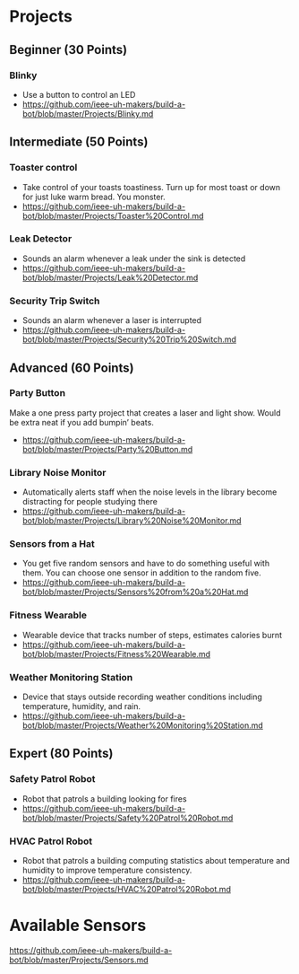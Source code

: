# Projects

## Beginner (30 Points)

### Blinky
- Use a button to control an LED
- https://github.com/ieee-uh-makers/build-a-bot/blob/master/Projects/Blinky.md

## Intermediate (50 Points)

### Toaster control
- Take control of your toasts toastiness. Turn up for most toast or down for just luke warm bread. You monster.
- https://github.com/ieee-uh-makers/build-a-bot/blob/master/Projects/Toaster%20Control.md

### Leak Detector
- Sounds an alarm whenever a leak under the sink is detected
- https://github.com/ieee-uh-makers/build-a-bot/blob/master/Projects/Leak%20Detector.md

### Security Trip Switch
- Sounds an alarm whenever a laser is interrupted
- https://github.com/ieee-uh-makers/build-a-bot/blob/master/Projects/Security%20Trip%20Switch.md

## Advanced (60 Points)

### Party Button
Make a one press party project  that creates a laser and light show. Would be extra neat if you add bumpin’ beats.
- https://github.com/ieee-uh-makers/build-a-bot/blob/master/Projects/Party%20Button.md

### Library Noise Monitor
- Automatically alerts staff when the noise levels in the library become distracting for people studying there
- https://github.com/ieee-uh-makers/build-a-bot/blob/master/Projects/Library%20Noise%20Monitor.md

### Sensors from a Hat
- You get five random sensors and have to do something useful with them. You can choose one sensor in addition to the random five.
- https://github.com/ieee-uh-makers/build-a-bot/blob/master/Projects/Sensors%20from%20a%20Hat.md

### Fitness Wearable
- Wearable device that tracks number of steps, estimates calories burnt
- https://github.com/ieee-uh-makers/build-a-bot/blob/master/Projects/Fitness%20Wearable.md

### Weather Monitoring Station
- Device that stays outside recording weather conditions including temperature, humidity, and rain.
- https://github.com/ieee-uh-makers/build-a-bot/blob/master/Projects/Weather%20Monitoring%20Station.md

## Expert (80 Points)
### Safety Patrol Robot
- Robot that patrols a building looking for fires
- https://github.com/ieee-uh-makers/build-a-bot/blob/master/Projects/Safety%20Patrol%20Robot.md

### HVAC Patrol Robot
- Robot that patrols a building computing statistics about temperature and humidity to improve temperature consistency.
- https://github.com/ieee-uh-makers/build-a-bot/blob/master/Projects/HVAC%20Patrol%20Robot.md

# Available Sensors
https://github.com/ieee-uh-makers/build-a-bot/blob/master/Projects/Sensors.md
